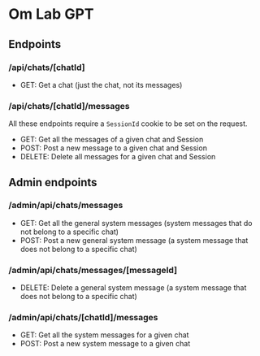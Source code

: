 # Om Lab GPT

## Endpoints

### /api/chats/[chatId]

- GET: Get a chat (just the chat, not its messages)

### /api/chats/[chatId]/messages

All these endpoints require a `SessionId` cookie to be set on the request.

- GET: Get all the messages of a given chat and Session
- POST: Post a new message to a given chat and Session
- DELETE: Delete all messages for a given chat and Session

## Admin endpoints

### /admin/api/chats/messages

- GET: Get all the general system messages (system messages that do not belong to a specific chat)
- POST: Post a new general system message (a system message that does not belong to a specific chat)

### /admin/api/chats/messages/[messageId]

- DELETE: Delete a general system message (a system message that does not belong to a specific chat)

### /admin/api/chats/[chatId]/messages

- GET: Get all the system messages for a given chat
- POST: Post a new system message to a given chat